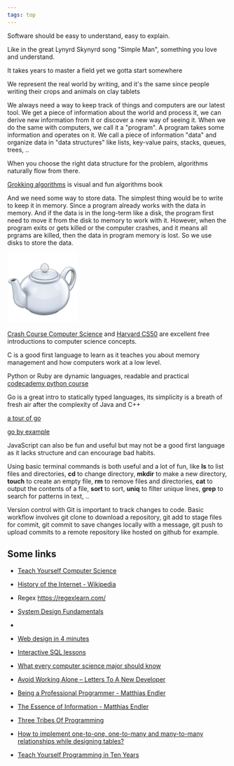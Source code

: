 ```yaml
---
tags: top
---
```


Software should be easy to understand, easy to explain. 

Like in the great Lynyrd Skynyrd song "Simple Man", something you love and understand. 

It takes years to master a field yet we gotta start somewhere 

We represent the real world by writing, and it's the same since people writing their crops and animals on clay tablets 

We always need a way to keep track of things and computers are our latest tool. 
We get a piece of information about the world and process it, we can derive new information from it or discover a new way of seeing it. 
When we do the same with computers, we call it a "program". A program takes some information and operates on it. We call a piece of information "data" and organize data in "data structures" like lists, key-value pairs, stacks, queues, trees, .. 

When you choose the right data structure for the problem, algorithms naturally flow from there. 

[Grokking algorithms](http://93.174.95.29/main/9F2B390517083CF4485BA524B80815F5) is visual and fun algorithms book  

And we need some way to store data. The simplest thing would be to write to keep it in memory. Since a program already works with the data in memory. And if the data is in the long-term like a disk, the program first need to move it from the disk to memory to work with it. However, when the program exits or gets killed or the computer crashes, and it means all prgrams are killed, then the data in program memory is lost. So we use disks to store the data. 


<a href="https://developer.mozilla.org/en-US/docs/Web/HTTP/Status/418">
<img src="/static/img/teapot.png">
</a>

[Crash Course Computer Science](https://www.youtube.com/playlist?list=PL8dPuuaLjXtNlUrzyH5r6jN9ulIgZBpdo) and [Harvard CS50](https://www.youtube.com/playlist?list=PLhQjrBD2T381L3iZyDTxRwOBuUt6m1FnW) are excellent free introductions to computer science concepts.

C is a good first language to learn as it teaches you about memory management and how computers work at a low level. 

Python or Ruby are dynamic languages, readable and practical [codecademy python course](https://www.codecademy.com/learn/learn-python) 

Go is a great intro to statically typed languages, its simplicity is a breath of fresh air after the complexity of Java and C++ 

[a tour of go](https://go.dev/tour/welcome/1) 

[go by example](https://gobyexample.com/)

JavaScript can also be fun and useful but may not be a good first language as it lacks structure and can encourage bad habits. 

Using basic terminal commands is both useful and a lot of fun, like **ls** to list files and directories, **cd** to change directory, **mkdir** to make a new directory, **touch** to create an empty file, **rm** to remove files and directories, **cat** to output the contents of a file, **sort** to sort, **uniq** to filter unique lines, **grep** to search for patterns in text, .. 

Version control with Git is important to track changes to code. Basic workflow involves git clone to download a repository, git add to stage files for commit, git commit to save changes locally with a message, git push to upload commits to a remote repository like hosted on github for example. 



## Some links 

* [Teach Yourself Computer Science](https://teachyourselfcs.com/)

* [History of the Internet - Wikipedia](https://en.wikipedia.org/wiki/History_of_the_Internet)
  
* Regex <https://regexlearn.com/>

* [System Design Fundamentals](https://www.youtube.com/watch?v=lX4CrbXMsNQ&list=PLCRMIe5FDPsd0gVs500xeOewfySTsmEjf&pp=iAQB)
* 
* [Web design in 4 minutes](https://jgthms.com/web-design-in-4-minutes/)

* [Interactive SQL lessons](https://sqlbolt.com/) 

* [What every computer science major should know](http://matt.might.net/articles/what-cs-majors-should-know/)

* [Avoid Working Alone – Letters To A New Developer](https://letterstoanewdeveloper.com/2019/06/24/avoid-working-alone/)

* [Being a Professional Programmer - Matthias Endler](https://endler.dev/2017/professional-programming/)

* [The Essence of Information - Matthias Endler](https://endler.dev/2017/the-essence-of-information/)
  
* [Three Tribes Of Programming](https://josephg.com/blog/3-tribes/)

* [How to implement one-to-one, one-to-many and many-to-many relationships while designing tables?](https://stackoverflow.com/questions/7296846/how-to-implement-one-to-one-one-to-many-and-many-to-many-relationships-while-de)

* [Teach Yourself Programming in Ten Years](http://norvig.com/21-days.html)
